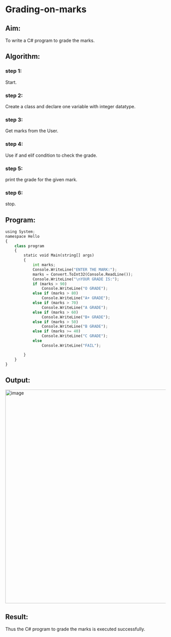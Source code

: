 # Grading-on-marks

## Aim:
To write a C# program to grade the marks.

## Algorithm:
### step 1:
Start.

### step 2:
Create a class and declare one variable with integer datatype.

### step 3:
Get marks from the User.

### step 4:
Use if and elif condition to check the grade.

### step 5:
print the grade for the given mark.

### step 6:
stop.

## Program:
```python
using System;
namespace Hello
{
    class program
    {
        static void Main(string[] args)
        {
            int marks;
            Console.WriteLine("ENTER THE MARK:");
            marks = Convert.ToInt32(Console.ReadLine());
            Console.WriteLine("\nYOUR GRADE IS:");
            if (marks > 90)
                Console.WriteLine("O GRADE");
            else if (marks > 80)
                Console.WriteLine("A+ GRADE");
            else if (marks > 70)
                Console.WriteLine("A GRADE");
            else if (marks > 60)
                Console.WriteLine("B+ GRADE");
            else if (marks > 50)
                Console.WriteLine("B GRADE");
            else if (marks >= 40)
                Console.WriteLine("C GRADE");
            else
                Console.WriteLine("FAIL");

        }
    }
}


```

## Output:
<img width="670" alt="image" src="https://user-images.githubusercontent.com/75235554/167237086-48eb7a7a-9b4b-4e89-8131-f56ad88be15b.png">


## Result:
Thus the C# program to grade the marks is executed successfully.

